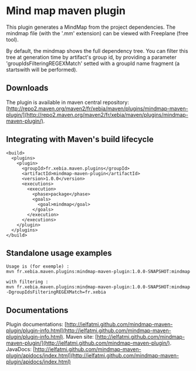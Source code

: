 Mind map maven plugin
=======

This plugin generates a MindMap from the project dependencies. The mindmap file (with the '.mm' extension) can be viewed with Freeplane (free tool).

By default, the mindmap shows the full dependency tree.
You can filter this tree at generation time by artifact's group id, by providing a parameter 'groupIdsFilteringREGEXMatch' setted with a groupId name fragment (a startswith will be performed).

Downloads
--------

The plugin is available in maven central repository:
[http://repo2.maven.org/maven2/fr/xebia/maven/plugins/mindmap-maven-plugin/](http://repo2.maven.org/maven2/fr/xebia/maven/plugins/mindmap-maven-plugin/).


Integrating with Maven's build lifecycle
--------
	
	<build>
	  <plugins>
	    <plugin>
	      <groupId>fr.xebia.maven.plugins</groupId>
	      <artifactId>mindmap-maven-plugin</artifactId>
	      <version>1.0.0</version>
	      <executions>
	        <execution>
	          <phase>package</phase>
	          <goals>
	            <goal>mindmap</goal>
	          </goals>
	        </execution>
	      </executions>
	    </plugin>
	  </plugins>
	</build>

Standalone usage examples
--------

	Usage is (for exemple) :
	mvn fr.xebia.maven.plugins:mindmap-maven-plugin:1.0.0-SNAPSHOT:mindmap

	with filtering :
	mvn fr.xebia.maven.plugins:mindmap-maven-plugin:1.0.0-SNAPSHOT:mindmap -DgroupIdsFilteringREGEXMatch=fr.xebia
	
Documentations
--------
   
Plugin documentations:
[http://ielfatmi.github.com/mindmap-maven-plugin/plugin-info.html](http://ielfatmi.github.com/mindmap-maven-plugin/plugin-info.html).
Maven site: 
[http://ielfatmi.github.com/mindmap-maven-plugin/](http://ielfatmi.github.com/mindmap-maven-plugin/).
JavaDocs: 
[http://ielfatmi.github.com/mindmap-maven-plugin/apidocs/index.html](http://ielfatmi.github.com/mindmap-maven-plugin/apidocs/index.html)
	
